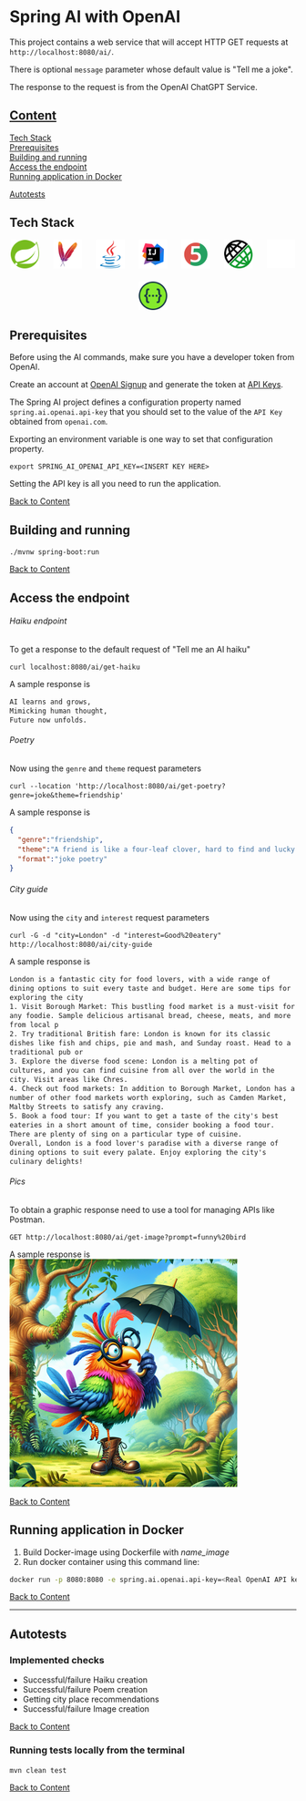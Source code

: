 # Spring AI with OpenAI


This project contains a web service that will accept HTTP GET requests at
`http://localhost:8080/ai/`.

There is optional `message` parameter whose default value is "Tell me a joke".

The response to the request is from the OpenAI ChatGPT Service.

## [Content](#Content)

[Tech Stack](#Tech-Stack)  
[Prerequisites](#Prerequisites)  
[Building and running](#Building-and-running)  
[Access the endpoint](#Access-the-endpoint)  
[Running application in Docker](#Running-application-in-Docker)

[Autotests](#Autotests)

## Tech Stack

<div style="display: flex; justify-content: center; flex-wrap: wrap; gap: 20px;">
  <a href="https://spring.io/" style="flex: 1 1 10%; text-align: center;">
    <img style="width: 50px;" title="Spring" src="src/main/resources/media/Spring.svg" alt="Spring">
  </a>
  <a href="https://maven.apache.org/" style="flex: 1 1 10%; text-align: center;">
    <img style="width: 50px;" title="Maven" src="src/main/resources/media/ApacheMaven.svg" alt="Maven">
  </a>
  <a href="https://www.java.com/" style="flex: 1 1 10%; text-align: center;">
    <img style="width: 50px;" title="Java" src="src/main/resources/media/java-original.svg" alt="Java">
  </a>
  <a href="https://www.jetbrains.com/" style="flex: 1 1 10%; text-align: center;">
    <img style="width: 50px;" title="IntelliJ IDEA" src="src/main/resources/media/Idea.svg" alt="IntelliJ IDEA">
  </a>
  <a href="https://junit.org/junit5/" style="flex: 1 1 10%; text-align: center;">
    <img style="width: 50px;" title="JUnit5" src="src/main/resources/media/Junit5.svg" alt="JUnit5">
  </a>
  <a href="https://rest-assured.io/" style="flex: 1 1 10%; text-align: center;">
    <img style="width: 50px;" title="Rest Assured" src="src/main/resources/media/rest-assured.png" alt="Rest Assured">
  </a>
  <a href="https://github.com/" style="flex: 1 1 10%; text-align: center;">
    <img style="width: 50px;" title="GitHub" src="src/main/resources/media/github-mark-white.svg" alt="GitHub">
  </a>
  <a href="https://swagger.io/" style="flex: 1 1 10%; text-align: center;">
    <img style="width: 50px;" title="Swagger" src="src/main/resources/media/Swagger.svg" alt="Swagger">
  </a>
</div>

## Prerequisites

Before using the AI commands, make sure you have a developer token from OpenAI.

Create an account at [OpenAI Signup](https://platform.openai.com/signup) and generate the token at [API Keys](https://platform.openai.com/account/api-keys).

The Spring AI project defines a configuration property named `spring.ai.openai.api-key` that you should set to the value of the `API Key` obtained from `openai.com`.

Exporting an environment variable is one way to set that configuration property.
```shell
export SPRING_AI_OPENAI_API_KEY=<INSERT KEY HERE>
```
Setting the API key is all you need to run the application.

[Back to Content](#Content)

## Building and running

```
./mvnw spring-boot:run
```

[Back to Content](#Content)

## Access the endpoint
###### Haiku endpoint
To get a response to the default request of "Tell me an AI haiku"
```shell 
curl localhost:8080/ai/get-haiku
```

A sample response is 
```text
AI learns and grows,
Mimicking human thought,
Future now unfolds.
```

###### Poetry
Now using the `genre` and `theme` request parameters
```shell 
curl --location 'http://localhost:8080/ai/get-poetry?genre=joke&theme=friendship'
```

A sample response is
```json
{
  "genre":"friendship",
  "theme":"A friend is like a four-leaf clover, hard to find and lucky to have. But unlike a clover,they won't wilt in a day. They'll stick around even when you're feeling gray. So cherish your pals, they're worth more than gold. Just don't let them borrow your favorite sweater, they might leave it out in the cold!",
  "format":"joke poetry"
}
```

###### City guide
Now using the `city` and `interest` request parameters
```shell
curl -G -d "city=London" -d "interest=Good%20eatery" http://localhost:8080/ai/city-guide
```

A sample response is

```text
London is a fantastic city for food lovers, with a wide range of dining options to suit every taste and budget. Here are some tips for exploring the city
1. Visit Borough Market: This bustling food market is a must-visit for any foodie. Sample delicious artisanal bread, cheese, meats, and more from local p
2. Try traditional British fare: London is known for its classic dishes like fish and chips, pie and mash, and Sunday roast. Head to a traditional pub or
3. Explore the diverse food scene: London is a melting pot of cultures, and you can find cuisine from all over the world in the city. Visit areas like Chres.
4. Check out food markets: In addition to Borough Market, London has a number of other food markets worth exploring, such as Camden Market, Maltby Streets to satisfy any craving.
5. Book a food tour: If you want to get a taste of the city's best eateries in a short amount of time, consider booking a food tour. There are plenty of sing on a particular type of cuisine.
Overall, London is a food lover's paradise with a diverse range of dining options to suit every palate. Enjoy exploring the city's culinary delights!
```

###### Pics
To obtain a graphic response need to use a tool for managing APIs like Postman. 
```text
GET http://localhost:8080/ai/get-image?prompt=funny%20bird
```

A sample response is  
<a>
    <img title="color bird" src="src/main/resources/media/funny_bird.png" alt="color bird">
</a>

[Back to Content](#Content)

## Running application in Docker

1. Build Docker-image using Dockerfile with *name_image*
2. Run docker container using this command line:

```bash
docker run -p 8080:8080 -e spring.ai.openai.api-key=<Real OpenAI API key must be here> <name_image>
```

[Back to Content](#Content)

-----------------------------------------------------------

## Autotests

### Implemented checks

- Successful/failure Haiku creation
- Successful/failure Poem creation
- Getting city place recommendations
- Successful/failure Image creation

[Back to Content](#Content)

### Running tests locally from the terminal

`mvn clean test`

[Back to Content](#Content)
  
